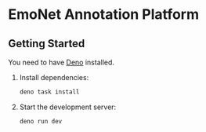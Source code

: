 # EmoNet Annotation Platform

## Getting Started

You need to have [Deno](https://deno.com/) installed.

1. Install dependencies:
   ```sh
   deno task install
   ```

2. Start the development server:
   ```sh
   deno run dev
   ```